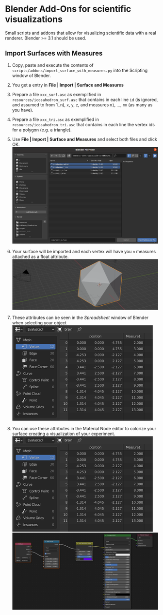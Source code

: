 # Blender Add-Ons for scientific visualizations

Small scripts and addons that allow for visualizing scientific data with a real renderer. Blender >= 3.1 should be used. 

## Import Surfaces with Measures

1. Copy, paste and execute the contents of `scripts/addons/import_surface_with_measures.py` into the Scripting window of
   Blender.
2. You get a entry in **File | Import | Surface and Measures**
3. Prepare a file `xxx_surf.asc` as exemplified in `resources/icosahedron_surf.asc` that contains in each line `id`
   (is ignored, and assumed to from 1..n), `x`, `y`, `z`, and measures `m1`, ..., `mn` (as many as you have).
4. Prepare a file `xxx_tri.asc` as exemplified in `resources/icosahedron_tri.asc` that contains in each line the
   vertex ids for a polygon (e.g. a triangle).
5. Use **File | Import | Surface and Measures** and select both files and click OK.
   ![](resources/step01.png)

6. Your surface will be imported and each vertex will have you `n` measures attached as a float attribute.
   ![](resources/step02.png)
7. These attributes can be seen in the _Spreadsheet_ window of Blender when selecting your object
   ![](resources/step03.png)
8. You can use these attributes in the Material Node editor to colorize your surface creating a visualization of your
   experiment.
   ![](resources/step03.png)
   ![](resources/step04.png)


